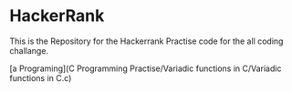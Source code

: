 # HackerRank
This is the Repository for the Hackerrank Practise code for the all coding challange.

[a Programing](C Programming Practise/Variadic functions in C/Variadic functions in C.c)
